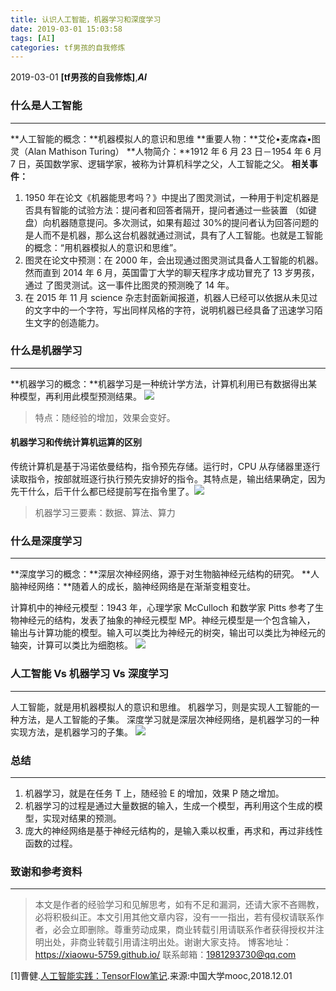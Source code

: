 ```yaml
---
title: 认识人工智能，机器学习和深度学习
date: 2019-03-01 15:03:58
tags: [AI]
categories: tf男孩的自我修炼
---
```


2019-03-01
**[tf男孩的自我修炼]**,***AI***
### 什么是人工智能
****
**人工智能的概念：**机器模拟人的意识和思维
**重要人物：**艾伦•麦席森•图灵（Alan Mathison Turing） 
**人物简介：**1912 年 6 月 23 日－1954 年 6 月 7 日，英国数学家、逻辑学家，被称为计算机科学之父，人工智能之父。 
**相关事件：**
1.  1950 年在论文《机器能思考吗？》中提出了图灵测试，一种用于判定机器是否具有智能的试验方法：提问者和回答者隔开，提问者通过一些装置
（如键盘）向机器随意提问。多次测试，如果有超过   30%的提问者认为回答问题的是人而不是机器，那么这台机器就通过测试，具有了人工智能。也就是工智能的概念：“用机器模拟人的意识和思维”。 
2.  图灵在论文中预测：在 2000 年，会出现通过图灵测试具备人工智能的机器。
然而直到 2014 年 6 月，英国雷丁大学的聊天程序才成功冒充了 13 岁男孩，通过
了图灵测试。这一事件比图灵的预测晚了 14 年。 
3.  在 2015 年 11 月 science 杂志封面新闻报道，机器人已经可以依据从未见过的文字中的一个字符，写出同样风格的字符，说明机器已经具备了迅速学习陌生文字的创造能力。 

### 什么是机器学习
****
**机器学习的概念：**机器学习是一种统计学方法，计算机利用已有数据得出某种模型，再利用此模型预测结果。 ![](https://upload-images.jianshu.io/upload_images/9159829-a3edbd803853f757.png?imageMogr2/auto-orient/strip%7CimageView2/2/w/1240)

>特点：随经验的增加，效果会变好。

#### 机器学习和传统计算机运算的区别
传统计算机是基于冯诺依曼结构，指令预先存储。运行时，CPU 从存储器里逐行读取指令，按部就班逐行执行预先安排好的指令。其特点是，输出结果确定，因为先干什么，后干什么都已经提前写在指令里了。![](https://upload-images.jianshu.io/upload_images/9159829-88a1e833132660e6.png?imageMogr2/auto-orient/strip%7CimageView2/2/w/1240)

>机器学习三要素：数据、算法、算力

### 什么是深度学习
****
**深度学习的概念：**深层次神经网络，源于对生物脑神经元结构的研究。
**人脑神经网络：**随着人的成长，脑神经网络是在渐渐变粗变壮。

计算机中的神经元模型：1943 年，心理学家 McCulloch 和数学家 Pitts 参考了生物神经元的结构，发表了抽象的神经元模型  MP。神经元模型是一个包含输入， 输出与计算功能的模型。输入可以类比为神经元的树突，输出可以类比为神经元的轴突，计算可以类比为细胞核。 ![](https://upload-images.jianshu.io/upload_images/9159829-8a8cd299e6610a43.png?imageMogr2/auto-orient/strip%7CimageView2/2/w/1240)

### 人工智能 Vs 机器学习 Vs 深度学习
****
人工智能，就是用机器模拟人的意识和思维。 
机器学习，则是实现人工智能的一种方法，是人工智能的子集。 
深度学习就是深层次神经网络，是机器学习的一种实现方法，是机器学习的子集。 ![](https://upload-images.jianshu.io/upload_images/9159829-012b4e3daeff9db4.png?imageMogr2/auto-orient/strip%7CimageView2/2/w/1240)

### 总结
****
1.  机器学习，就是在任务 T 上，随经验 E 的增加，效果 P 随之增加。 
2.  机器学习的过程是通过大量数据的输入，生成一个模型，再利用这个生成的模型，实现对结果的预测。 
3.  庞大的神经网络是基于神经元结构的，是输入乘以权重，再求和，再过非线性函数的过程。 

### 致谢和参考资料
****
>本文是作者的经验学习和见解思考，如有不足和漏洞，还请大家不吝赐教，必将积极纠正。本文引用其他文章内容，没有一一指出，若有侵权请联系作者，必会立即删除。尊重劳动成果，商业转载引用请联系作者获得授权并注明出处，非商业转载引用请注明出处。谢谢大家支持。
>博客地址：<https://xiaowu-5759.github.io/>
>联系邮箱：<1981293730@qq.com>

[1]曹健.[人工智能实践：TensorFlow笔记](https://www.icourse163.org/learn/PKU-1002536002?tid=1003797005#/learn/content).来源:中国大学mooc,2018.12.01
